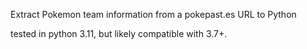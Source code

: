 

Extract Pokemon team information from a pokepast.es URL to Python

tested in python 3.11, but likely compatible with 3.7+.